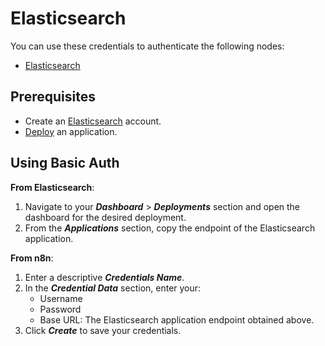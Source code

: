 # Elasticsearch

You can use these credentials to authenticate the following nodes:

- [Elasticsearch](/workflow/integrations/nodes/n8n-nodes-base.elasticsearch/)

## Prerequisites

- Create an [Elasticsearch](https://www.elastic.co/) account.
- [Deploy](https://www.elastic.co/guide/en/cloud/current/ec-create-deployment.html) an application.

## Using Basic Auth

**From Elasticsearch**:

1. Navigate to your ***Dashboard*** > ***Deployments*** section and open the dashboard for the desired deployment.
2. From the ***Applications*** section, copy the endpoint of the Elasticsearch application.

**From n8n**:

1. Enter a descriptive ***Credentials Name***.
2. In the ***Credential Data*** section, enter your:
    * Username
    * Password
    * Base URL: The Elasticsearch application endpoint obtained above.
3. Click ***Create*** to save your credentials.
